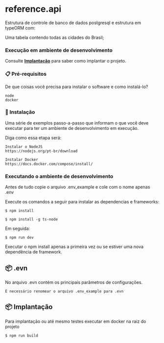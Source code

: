# reference.api

Estrutura de controle de banco de dados postgresql e estrutura em typeORM com: 

Uma tabela contendo todas as cidades do Brasil;

### Execução em ambiente de desenvolvimento

Consulte **[Implantação](#-implanta%C3%A7%C3%A3o)** para saber como implantar o projeto.

### 📋 Pré-requisitos

De que coisas você precisa para instalar o software e como instalá-lo?

```
node
docker
```

### 🔧 Instalação

Uma série de exemplos passo-a-passo que informam o que você deve executar para ter um ambiente de desenvolvimento em execução.

Diga como essa etapa será:

```
Instalar o NodeJS
https://nodejs.org/pt-br/download
```

```
Instalar Docker
https://docs.docker.com/compose/install/
```

### Executando o ambiente de desenvolvimento

Antes de tudo copie o arquivo .env_example e cole com o nome apenas .env

Execute os comandos a seguir para instalar as dependencias e frameworks:

```
$ npm install
```
```
$ npm install -g ts-node
```

Em seguida:

```
$ npm run dev
```

Executar o npm install apenas a primeira vez ou se estiver uma nova dependência de framework.

## 📦 .evn

No arquivo .evn contém os principais parâmetros de configurações.

```
É necessário renomear o arquivo .env_example para .evn
```

## 📦 Implantação

Para implantação ou até mesmo testes executar em docker na raiz do projeto

```
$ npm run build
```

